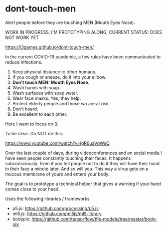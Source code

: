 # dont-touch-men

Alert people before they are touching MEN (Mouth Eyes Nose).

WORK IN PROGRESS, I'M PROTOTYPING ALONG, CURRENT STATUS: DOES NOT WORK YET

https://i3games.github.io/dont-touch-men/



In the current COVID-19 pandemic, a few rules have been communicated to reduce infections. 

1. Keep physical distance to other humans.
2. If you cough or sneeze, do it into your ellbow.
3. **Don’t touch MEN: Mouth Eyes Nose**.
4. Wash hands with soap.
5. Wash surfaces with soap water. 
6. Wear face masks. Yes, they help.
7. Protect elderly people and those wo are at risk.
8. Don't hoard.
9. Be excellent to each other.

Here I want to focus on 3. 

To be clear. Do NOT do this:

https://www.youtube.com/watch?v=IgR6uaVqWsQ

Over the last couple of days, during videoconferences and on social media I have seen people constantly touching their faces. It happens subconsciously. Even if you tell people not to do it they will have their hand in their face a minute later. And so will you. This way a virus gets on a mucous membrane of yours and enters your body. 

The goal is to prototype a technical helper that gives a warning if your hand comes close to your head.


Uses the following libraries / frameworks

* p5.js: https://github.com/processing/p5.js
* ml5.js: https://github.com/ml5js/ml5-library
* bodypix: https://github.com/tensorflow/tfjs-models/tree/master/body-pix
